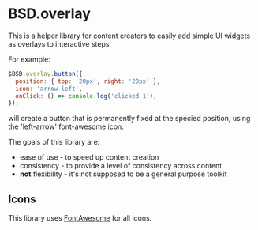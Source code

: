 # BSD.overlay

This is a helper library for content creators to easily add simple UI widgets as overlays to interactive steps. 

For example:
```javascript
$BSD.overlay.button({
  position: { top: '20px', right: '20px' },
  icon: 'arrow-left',
  onClick: () => console.log('clicked 1'),
});
```
will create a button that is permanently fixed at the specied position, using the 'left-arrow' font-awesome icon.

The goals of this library are:
* ease of use - to speed up content creation
* consistency - to provide a level of consistency across content
* **not** flexibility - it's not supposed to be a general purpose toolkit

## Icons

This library uses [FontAwesome](https://fontawesome.com) for all icons.